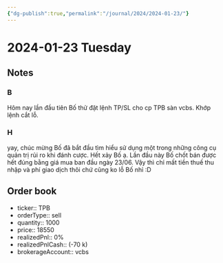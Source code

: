 ```yaml
---
{"dg-publish":true,"permalink":"/journal/2024/2024-01-23/"}
---
```


# 2024-01-23 Tuesday

## Notes

### B

Hôm nay lần đầu tiên Bố thử đặt lệnh TP/SL cho cp TPB sàn vcbs. Khớp lệnh cắt lỗ.

### H

yay, chúc mừng Bố đã bắt đầu tìm hiểu sử dụng một trong những công cụ quản trị rủi ro khi đánh cược. Hết xảy Bố ạ. Lần đầu này Bố chốt bán được hết đúng bằng giá mua ban đầu ngày 23/06. Vậy thì chỉ mất tiền thuế thu nhập và phí giao dịch thôi chứ cũng ko lỗ Bố nhỉ :D

## Order book

- ticker:: TPB
- orderType:: sell
- quantity:: 1000
- price:: 18550
- realizedPnl:: 0%
- realizedPnlCash:: (-70 k)
- brokerageAccount:: vcbs
